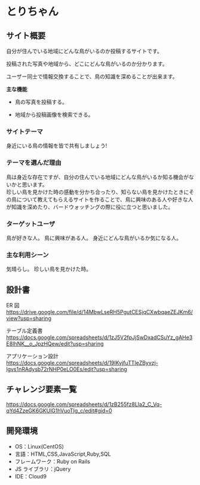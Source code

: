# とりちゃん

## サイト概要

自分が住んでいる地域にどんな鳥がいるのか投稿するサイトです。

投稿された写真や地域から、どこにどんな鳥がいるのか分かります。

ユーザー同士で情報交換することで、鳥の知識を深めることが出来ます。

**主な機能**

- 鳥の写真を投稿する。

- 地域から投稿画像を検索できる。

### サイトテーマ

身近にいる鳥の情報を皆で共有しましょう!

### テーマを選んだ理由

鳥は身近な存在ですが、自分の住んでいる地域にどんな鳥がいるか知る機会がないかと思います。<br>
珍しい鳥を見かけた時の感動を分かち合ったり、知らない鳥を見かけたときにその鳥について教えてもらえるサイトを作ることで、鳥に興味のある人や好きな人が知識を深めたり、バードウォッチングの際に役に立つと思いました。

### ターゲットユーザ

鳥が好きな人。
鳥に興味がある人。
身近にどんな鳥がいるか気になる人。

### 主な利用シーン

気晴らし。
珍しい鳥を見かけた時。

## 設計書

ER 図
https://drive.google.com/file/d/14MbwLseRH5PgutCESjqCXwbqaeZEJKm6/view?usp=sharing

テーブル定義書
https://docs.google.com/spreadsheets/d/1zJ5V2fpJjSwDxadCSuYz_gAHe3E8IhNK__o_JpzHQew/edit?usp=sharing

アプリケーション設計
https://docs.google.com/spreadsheets/d/19lKvjfuTTleZByvzj-lgvs1nRAdysb72rNHP0eLO0Es/edit?usp=sharing

## チャレンジ要素一覧

https://docs.google.com/spreadsheets/d/1zB255fz8Lla2_C_Vq-qYd4ZzeGK6GKUlG1hVuoTIg_c/edit#gid=0

## 開発環境

- OS：Linux(CentOS)
- 言語：HTML,CSS,JavaScript,Ruby,SQL
- フレームワーク：Ruby on Rails
- JS ライブラリ：jQuery
- IDE：Cloud9
